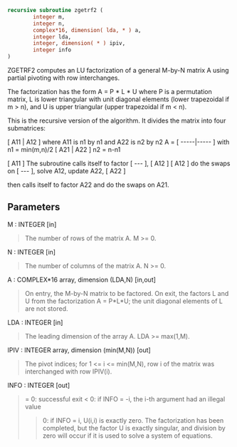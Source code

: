 ```fortran
recursive subroutine zgetrf2 (
        integer m,
        integer n,
        complex*16, dimension( lda, * ) a,
        integer lda,
        integer, dimension( * ) ipiv,
        integer info
)
```

ZGETRF2 computes an LU factorization of a general M-by-N matrix A
using partial pivoting with row interchanges.

The factorization has the form
A = P \* L \* U
where P is a permutation matrix, L is lower triangular with unit
diagonal elements (lower trapezoidal if m > n), and U is upper
triangular (upper trapezoidal if m < n).

This is the recursive version of the algorithm. It divides
the matrix into four submatrices:

[  A11 | A12  ]  where A11 is n1 by n1 and A22 is n2 by n2
A = [ -----|----- ]  with n1 = min(m,n)/2
[  A21 | A22  ]       n2 = n-n1

[ A11 ]
The subroutine calls itself to factor [ --- ],
[ A12 ]
[ A12 ]
do the swaps on [ --- ], solve A12, update A22,
[ A22 ]

then calls itself to factor A22 and do the swaps on A21.

## Parameters
M : INTEGER [in]
> The number of rows of the matrix A.  M >= 0.

N : INTEGER [in]
> The number of columns of the matrix A.  N >= 0.

A : COMPLEX\*16 array, dimension (LDA,N) [in,out]
> On entry, the M-by-N matrix to be factored.
> On exit, the factors L and U from the factorization
> A = P\*L\*U; the unit diagonal elements of L are not stored.

LDA : INTEGER [in]
> The leading dimension of the array A.  LDA >= max(1,M).

IPIV : INTEGER array, dimension (min(M,N)) [out]
> The pivot indices; for 1 <= i <= min(M,N), row i of the
> matrix was interchanged with row IPIV(i).

INFO : INTEGER [out]
> = 0:  successful exit
> < 0:  if INFO = -i, the i-th argument had an illegal value
> > 0:  if INFO = i, U(i,i) is exactly zero. The factorization
> has been completed, but the factor U is exactly
> singular, and division by zero will occur if it is used
> to solve a system of equations.
